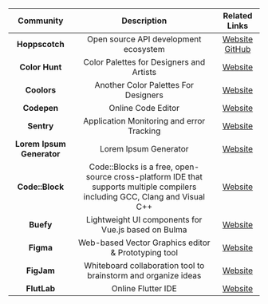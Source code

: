 | Community     | Description | Related Links     |
| :----: |    :----:   | :----: |
| **Hoppscotch**      | Open source API development ecosystem |[Website](https://hoppscotch.io) [GitHub](https://github.com/hoppscotch) |
|**Color Hunt**| Color Palettes for Designers and Artists|[Website](https://colorhunt.co/)|
|**Coolors**| Another Color Palettes For Designers |[Website](https://coolors.co/)|
|**Codepen**| Online Code Editor |[Website](https://codepen.io/)|
|**Sentry**| Application Monitoring and error Tracking | [Website](https://sentry.io/welcome/)|
|**Lorem Ipsum Generator**|Lorem Ipsum Generator|[Website](https://loremipsum.io/)|
|**Code::Block**|Code::Blocks is a free, open-source cross-platform IDE that supports multiple compilers including GCC, Clang and Visual C++ |[Website](https://www.codeblocks.org/)|
|**Buefy**| Lightweight UI components for Vue.js based on Bulma | [Website](https://buefy.org/)|
|**Figma**| Web-based Vector Graphics editor & Prototyping tool |[Website](https://www.figma.com)|
|**FigJam**| Whiteboard collaboration tool to brainstorm and organize ideas |[Website](https://www.figma.com/figjam)|
|**FlutLab**| Online Flutter IDE |[Website](https://flutlab.io/)|

